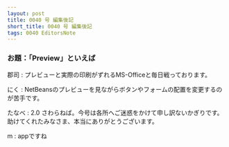 ```yaml
---
layout: post
title: 0040 号 編集後記
short_title: 0040 号 編集後記
tags: 0040 EditorsNote
---
```



### お題：「Preview」といえば

郡司
: プレビューと実際の印刷がずれるMS-Officeと毎日戦っております。

にく
: NetBeansのプレビューを見ながらボタンやフォームの配置を変更するのが苦手です。

たなべ
: 2.0 さわらねば。今号は各所へご迷惑をかけて申し訳ないかぎりです。助けてくれたみなさま、本当にありがとうございます。

m
: appですね


